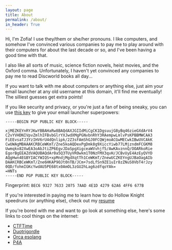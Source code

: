 ```yaml
---
layout: page
title: About
permalink: /about/
in_header: True
---
```


Hi, I'm Zofia! I use they/them or she/her pronouns. I like computers, and
somehow I've convinced various companies to pay me to play around with their
computers for about the last decade or so, and I've been having a good time with
that.

I also like all sorts of music, science fiction novels, heist movies, and the
Oxford comma. Unfortunately, I haven't yet convinced any companies to pay me to
read Discworld books all day...

If you want to talk with me about computers or anything else, just aim your
email launcher at any old username at this domain, it'll find me eventually! The
silliest guesses get extra points!

If you like security and privacy, or you're just a fan of being sneaky, you can
use [this key][1] to give your email launcher superpowers:

```
-----BEGIN PGP PUBLIC KEY BLOCK-----

xjMEZKEYnRYJKwYBBAHaRw8BAQdAXJGIIdMiCgCK1DgsuujG8yBq46zieGXdArV4
C2vYVHDNIVpvZmlhIFBvbGlrYXJwdXMgPGNvbnRhY3RAempwLmlvPsKPBBMWCAA3
FiEEvsaTJ3YzIHV6rU4dQnlipk/2Z3sFAmShGJ0FCQWjmoACGwMECwkIBwUVCAkK
CwUWAgMBAAAKCRBCeWKmT/Zne5koAQDexPgDmk8g9XiccYiwb77LMjzndmFCGKM8
Uwmqkx82XwEA3oAbJtiZP6EgvJDaSpgXigceaWVvhjf5/AwKAvznnQ/OOARkoRie
EgorBgEEAZdVAQUBAQdAr0a5Q3TUyVROwkm1T0NzFMX3qvH/JCBvUyE4AzEyQVYD
AQgHwn4EGBYIACYWIQS+xpMndjMgdXqtTh1CeWKmT/ZnewUCZKEYngUJBaOagAIb
DAAKCRBCeWKmT/Zne6HKAP9OJt0nTB/JCm+7sdLfSn9ZE1uIr8zZNuS0VbT4rJzy
0QD/fohmIGKcYwdAU5PE68tx0AmOL3zGU2hLag6zdfqoYAk=
=HNTs
-----END PGP PUBLIC KEY BLOCK-----
```

Fingerprint: `BEC6 9327 7633 2075 7AAD 4E1D 4279 62A6 4FF6 677B`

If you're interested in paying me to learn how to do Hollow Knight speedruns
(or anything else), check out my [resume][2]

If you're bored with me and want to go look at something else, here's some links
to cool things on the internet:

+ [CTFTime](https://ctftime.org)
+ [Duotrigordle](https://duotrigordle.com/)
+ [Orca esolang](https://100r.co/site/orca.html)
+ [P4A](https://www.projectforawesome.com/)

[1]: /assets/0x427962A64FF6677B-pub.asc
[2]: /assets/resume.pdf
